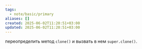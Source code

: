 ```yaml
---
tags:
  - note/basic/primary
aliases: []
created: 2025-06-02T11:20:51+03:00
updated: 2025-06-02T11:20:51+03:00
---
```


переопределить метод `clone()` и вызвать в нем `super.clone()`.

